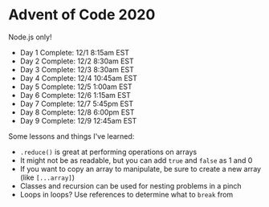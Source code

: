 # Advent of Code 2020

Node.js only!

* Day 1 Complete: 12/1 8:15am EST
* Day 2 Complete: 12/2 8:30am EST
* Day 3 Complete: 12/3 8:30am EST
* Day 4 Complete: 12/4 10:45am EST
* Day 5 Complete: 12/5 1:00am EST
* Day 6 Complete: 12/6 1:15am EST
* Day 7 Complete: 12/7 5:45pm EST
* Day 8 Complete: 12/8 6:00pm EST
* Day 9 Complete: 12/9 12:45am EST

Some lessons and things I've learned:

* `.reduce()` is great at performing operations on arrays
* It might not be as readable, but you can add `true` and `false` as 1 and 0
* If you want to copy an array to manipulate, be sure to create a new array (like `[...array]`)
* Classes and recursion can be used for nesting problems in a pinch
* Loops in loops? Use references to determine what to `break` from